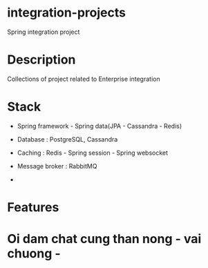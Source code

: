 # integration-projects
Spring integration project 




# Description 
Collections of project related to Enterprise integration 


# Stack 
+ Spring framework - Spring data(JPA - Cassandra - Redis)
+ Database : PostgreSQL, Cassandra 
+ Caching : Redis - Spring session - Spring websocket 

+ Message broker : RabbitMQ




+ 



# Features 



# Oi dam chat cung than nong - vai chuong - 




